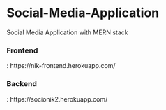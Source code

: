 # Social-Media-Application
Social Media Application with MERN stack

 <h3> Frontend </h3> : https://nik-frontend.herokuapp.com/
 <h3> Backend  </h3> : https://socionik2.herokuapp.com/

